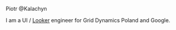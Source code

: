 Piotr @Kalachyn

I am a UI / [Looker](https://looker.com) engineer for Grid Dynamics Poland and Google.

<!---
kalachyn/kalachyn is a ✨ special ✨ repository because its `README.md` (this file) appears on your GitHub profile.
You can click the Preview link to take a look at your changes.
--->
